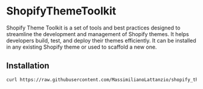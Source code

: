 # ShopifyThemeToolkit

Shopify Theme Toolkit is a set of tools and best practices designed to streamline the development and management of Shopify themes. It helps developers build, test, and deploy their themes efficiently.
It can be installed in any existing Shopify theme or used to scaffold a new one.

## Installation

```sh
curl https://raw.githubusercontent.com/MassimilianoLattanzio/shopify_theme_toolkit/refs/heads/main/install.sh | sh
```
